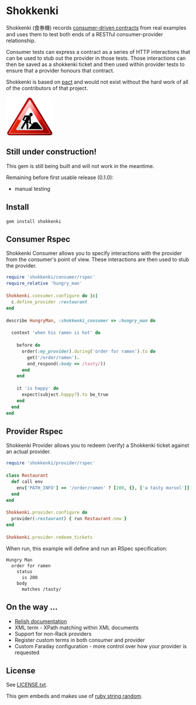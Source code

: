 # Shokkenki

Shokkenki (食券機) records [consumer-driven contracts](http://martinfowler.com/articles/consumerDrivenContracts.html) from real examples and uses them to test both ends of a RESTful consumer-provider relationship.

Consumer tests can express a contract as a series of HTTP interactions that can be used to stub out the provider in those tests. Those interactions can then be saved as a shokkenki ticket and then used within provider tests to ensure that a provider honours that contract.

Shokkenki is based on [pact](https://github.com/uglyog/pact) and would not exist without the hard work of all of the contributors of that project.

![Under construction](/Under_contruction_icon-red.svg.png "Under construction")

## Still under construction!

This gem is still being built and will not work in the meantime.

Remaining before first usable release (0.1.0):

- manual testing

## Install

    gem install shokkenki

## Consumer Rspec

Shokkenki Consumer allows you to specify interactions with the provider from the consumer's point of view. These interactions are then used to stub the provider.

```ruby
require 'shokkenki/consumer/rspec'
require_relative 'hungry_man'

Shokkenki.consumer.configure do |c|
  c.define_provider :restaurant
end

describe HungryMan, :shokkenki_consumer => :hungry_man do

  context 'when his ramen is hot' do

    before do
      order(:my_provider).during('order for ramen').to do
        get('/order/ramen').
        and_respond(:body => /tasty/))
      end
    end

    it 'is happy' do
      expect(subject.happy?).to be_true
    end
  end
end
```

## Provider Rspec

Shokkenki Provider allows you to redeem (verify) a Shokkenki ticket against an actual provider.

```ruby
require 'shokkenki/provider/rspec'

class Restaurant
  def call env
    env['PATH_INFO'] == '/order/ramen' ? [200, {}, ['a tasty morsel']] : raise('Unsupported path')
  end
end

Shokkenki.provider.configure do
  provider(:restaurant) { run Restaurant.new }
end

Shokkenki.provider.redeem_tickets
```

When run, this example will define and run an RSpec specification:

```
Hungry Man
  order for ramen
    status
      is 200
    body
      matches /tasty/
```

## On the way ...

  - [Relish documentation](https://www.relishapp.com/shokkenki)
  - XML term - XPath matching within XML documents
  - Support for non-Rack providers
  - Register custom terms in both consumer and provider
  - Custom Faraday configuration - more control over how your provider is requested

## License

See [LICENSE.txt](LICENSE.txt).

This gem embeds and makes use of [ruby string random](https://github.com/repeatedly/ruby-string-random).


